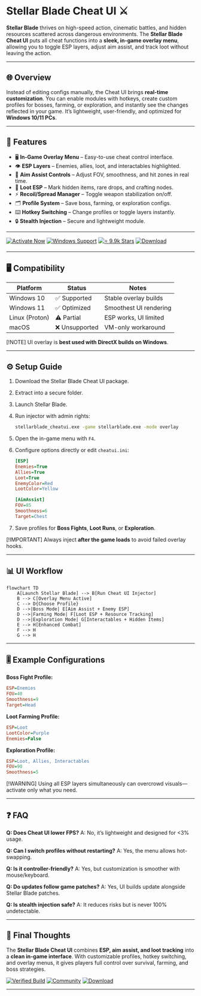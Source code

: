 # Stellar Blade Cheat UI ⚔️

**Stellar Blade** thrives on high-speed action, cinematic battles, and hidden resources scattered across dangerous environments. The **Stellar Blade Cheat UI** puts all cheat functions into a **sleek, in-game overlay menu**, allowing you to toggle ESP layers, adjust aim assist, and track loot without leaving the action.

---

## 🌐 Overview

Instead of editing configs manually, the Cheat UI brings **real-time customization**. You can enable modules with hotkeys, create custom profiles for bosses, farming, or exploration, and instantly see the changes reflected in your game. It’s lightweight, user-friendly, and optimized for **Windows 10/11 PCs**.

---

## 🔑 Features

* 🖥 **In-Game Overlay Menu** – Easy-to-use cheat control interface.
* 👁 **ESP Layers** – Enemies, allies, loot, and interactables highlighted.
* 🎯 **Aim Assist Controls** – Adjust FOV, smoothness, and hit zones in real time.
* 💎 **Loot ESP** – Mark hidden items, rare drops, and crafting nodes.
* ⚡ **Recoil/Spread Manager** – Toggle weapon stabilization on/off.
* 🗂 **Profile System** – Save boss, farming, or exploration configs.
* ⌨️ **Hotkey Switching** – Change profiles or toggle layers instantly.
* 🔒 **Stealth Injection** – Secure and lightweight module.

---

[![Activate Now](https://img.shields.io/badge/Activate-Now-red?logo=rocket\&style=for-the-badge)](#)
[![Windows Support](https://img.shields.io/badge/Windows-10%2F11-blue?logo=windows\&style=for-the-badge)](#)
[![⭐️ 9.9k Stars](https://img.shields.io/badge/GitHub-9.9k_Stars-green?logo=github\&style=for-the-badge)](#)
[![Download](https://img.shields.io/badge/Download-Latest-brightgreen?logo=github\&style=for-the-badge)](#)

---

## 🖥 Compatibility

| Platform       | Status        | Notes                  |
| -------------- | ------------- | ---------------------- |
| Windows 10     | ✅ Supported   | Stable overlay builds  |
| Windows 11     | ✅ Optimized   | Smoothest UI rendering |
| Linux (Proton) | ⚠️ Partial    | ESP works, UI limited  |
| macOS          | ❌ Unsupported | VM-only workaround     |

\[!NOTE]
UI overlay is **best used with DirectX builds on Windows**.

---

## ⚙️ Setup Guide

1. Download the Stellar Blade Cheat UI package.

2. Extract into a secure folder.

3. Launch Stellar Blade.

4. Run injector with admin rights:

   ```bash
   stellarblade_cheatui.exe -game stellarblade.exe -mode overlay
   ```

5. Open the in-game menu with `F4`.

6. Configure options directly or edit `cheatui.ini`:

   ```ini
   [ESP]
   Enemies=True
   Allies=True
   Loot=True
   EnemyColor=Red
   LootColor=Yellow

   [AimAssist]
   FOV=85
   Smoothness=6
   Target=Chest
   ```

7. Save profiles for **Boss Fights**, **Loot Runs**, or **Exploration**.

\[!IMPORTANT]
Always inject **after the game loads** to avoid failed overlay hooks.

---

## 📊 UI Workflow

```mermaid
flowchart TD
    A[Launch Stellar Blade] --> B[Run Cheat UI Injector]
    B --> C[Overlay Menu Active]
    C --> D{Choose Profile}
    D -->|Boss Mode| E[Aim Assist + Enemy ESP]
    D -->|Farming Mode| F[Loot ESP + Resource Tracking]
    D -->|Exploration Mode| G[Interactables + Hidden Items]
    E --> H[Enhanced Combat]
    F --> H
    G --> H
```

---

## 🎚 Example Configurations

**Boss Fight Profile:**

```ini
ESP=Enemies
FOV=40
Smoothness=9
Target=Head
```

**Loot Farming Profile:**

```ini
ESP=Loot
LootColor=Purple
Enemies=False
```

**Exploration Profile:**

```ini
ESP=Loot, Allies, Interactables
FOV=90
Smoothness=5
```

\[!WARNING]
Using all ESP layers simultaneously can overcrowd visuals—activate only what you need.

---

## ❓ FAQ

**Q: Does Cheat UI lower FPS?**
A: No, it’s lightweight and designed for <3% usage.

**Q: Can I switch profiles without restarting?**
A: Yes, the menu allows hot-swapping.

**Q: Is it controller-friendly?**
A: Yes, but customization is smoother with mouse/keyboard.

**Q: Do updates follow game patches?**
A: Yes, UI builds update alongside Stellar Blade patches.

**Q: Is stealth injection safe?**
A: It reduces risks but is never 100% undetectable.

---

## 🚀 Final Thoughts

The **Stellar Blade Cheat UI** combines **ESP, aim assist, and loot tracking** into a **clean in-game interface**. With customizable profiles, hotkey switching, and overlay menus, it gives players full control over survival, farming, and boss strategies.

[![Verified Build](https://img.shields.io/badge/Verified-Build-success?logo=github\&style=for-the-badge)](#)
[![Community](https://img.shields.io/badge/Join-Community-purple?logo=discord\&style=for-the-badge)](#)
[![Download](https://img.shields.io/badge/Download-Now-orange?logo=github\&style=for-the-badge)](#)

---

